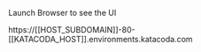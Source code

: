 Launch Browser to see the UI

https://[[HOST_SUBDOMAIN]]-80-[[KATACODA_HOST]].environments.katacoda.com